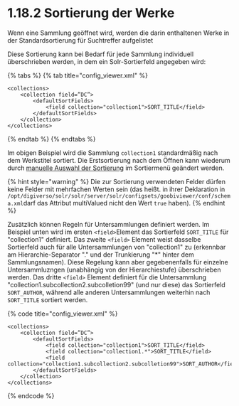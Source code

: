 # 1.18.2 Sortierung der Werke

Wenn eine Sammlung geöffnet wird, werden die darin enthaltenen Werke in der Standardsortierung für Suchtreffer aufgelistet

Diese Sortierung kann bei Bedarf für jede Sammlung individuell überschrieben werden, in dem ein Solr-Sortierfeld angegeben wird:

{% tabs %}
{% tab title="config_viewer.xml" %}
```markup
<collections>
    <collection field=”DC”>
        <defaultSortFields>
            <field collection="collection1">SORT_TITLE</field>
        </defaultSortFields>
    </collection>
</collections>
```
{% endtab %}
{% endtabs %}

Im obigen Beispiel wird die Sammlung `collection1` standardmäßig nach dem Werkstitel sortiert. Die Erstsortierung nach dem Öffnen kann wiederum durch [manuelle Auswahl der Sortierung](../17/1.md) im Sortiermenü geändert werden.

{% hint style="warning" %}
Die zur Sortierung verwendeten Felder dürfen keine Felder mit mehrfachen Werten sein (das heißt. in ihrer Deklaration in `/opt/digiverso/solr/solr/server/solr/configsets/goobiviewer/conf/schema.xml`darf das Attribut multiValued nicht den Wert `true` haben).
{% endhint %}

Zusätzlich können Regeln für Untersammlungen definiert werden. Im Beispiel unten wird im ersten `<field>`Element das Sortierfeld `SORT_TITLE` für "collection1" definiert. Das zweite `<field>` Element weist dasselbe Sortierfeld auch für alle Untersammlungen von "collection1" zu (erkennbar am Hierarchie-Separator "." und der Trunkierung "\*" hinter dem Sammlungsnamen). Diese Regelung kann aber gegebenenfalls für einzelne Untersammluzngen (unabhängig von der Hierarchiestufe) überschrieben werden. Das dritte `<field>` Element definiert für die Untersammlung "collection1.subcollection2.subcolletion99" (und nur diese) das Sortierfeld `SORT_AUTHOR`, während alle anderen Untersammlungen weiterhin nach `SORT_TITLE` sortiert werden.&#x20;

{% code title="config_viewer.xml" %}
```markup
<collections>
    <collection field=”DC”>
        <defaultSortFields>
            <field collection="collection1">SORT_TITLE</field>
            <field collection="collection1.*">SORT_TITLE</field>
            <field collection="collection1.subcollection2.subcolletion99">SORT_AUTHOR</field>   
        </defaultSortFields>
    </collection>
</collections>
```
{% endcode %}
